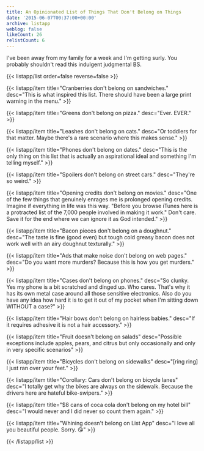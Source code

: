 ```yaml
---
title: An Opinionated List of Things That Don't Belong on Things
date: '2015-06-07T00:37:00+00:00'
archive: listapp
weblog: false
likeCount: 26
relistCount: 6
---
```


I've been away from my family for a week and I'm getting surly. You probably shouldn't read this indulgent judgmental BS.

<!--more-->

{{< listapp/list order=false reverse=false >}}

   {{< listapp/item title="Cranberries don't belong on sandwiches."
      desc="This is what inspired this list. There should have been a large print warning in the menu." >}}

   {{< listapp/item title="Greens don't belong on pizza."
      desc="Ever. EVER." >}}

   {{< listapp/item title="Leashes don't belong on cats."
      desc="Or toddlers for that matter. Maybe there's a rare scenario where this makes sense." >}}

   {{< listapp/item title="Phones don't belong on dates."
      desc="This is the only thing on this list that is actually an aspirational ideal and something I'm telling myself." >}}

   {{< listapp/item title="Spoilers don't belong on street cars."
      desc="They're so weird." >}}

   {{< listapp/item title="Opening credits don't belong on movies."
      desc="One of the few things that genuinely enrages me is prolonged opening credits. Imagine if everything in life was this way. \"Before you browse iTunes here is a protracted list of the 7,000 people involved in making it work.\"  Don't care. Save it for the end where we can ignore it as God intended." >}}

   {{< listapp/item title="Bacon pieces don't belong on a doughnut."
      desc="The taste is fine (good even) but tough cold greasy bacon does not work well with an airy doughnut texturally." >}}

   {{< listapp/item title="Ads that make noise don't belong on web pages."
      desc="Do you want more murders? Because this is how you get murders." >}}

   {{< listapp/item title="Cases don't belong on phones."
      desc="So clunky. Yes my phone is a bit scratched and dinged up. Who cares. That's why it has its own metal case around all those sensitive electronics. Also do you have any idea how hard it is to get it out of my pocket when I'm sitting down WITHOUT a case?" >}}

   {{< listapp/item title="Hair bows don't belong on hairless babies."
      desc="If it requires adhesive it is not a hair accessory." >}}

   {{< listapp/item title="Fruit doesn't belong on salads"
      desc="Possible exceptions include apples, pears, and citrus but only occasionally and only in very specific scenarios" >}}

   {{< listapp/item title="Bicycles don't belong on sidewalks"
      desc="[ring ring] I just ran over your feet." >}}

   {{< listapp/item title="Corollary: Cars don't belong on bicycle lanes"
      desc="I totally get why the bikes are always on the sidewalk. Because the drivers here are hateful bike-swipers." >}}

   {{< listapp/item title="$8 cans of coca cola don't belong on my hotel bill"
      desc="I would never and I did never so count them again." >}}

   {{< listapp/item title="Whining doesn't belong on List App"
      desc="I love all you beautiful people. Sorry. 😘" >}}

{{< /listapp/list >}}
